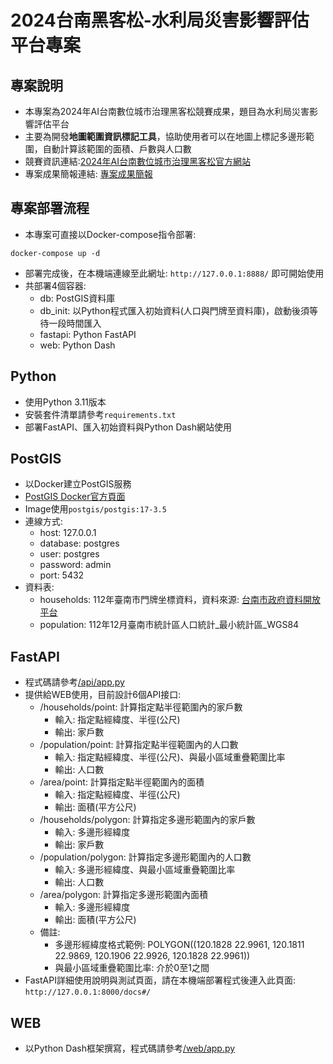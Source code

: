# 2024台南黑客松-水利局災害影響評估平台專案

## 專案說明

* 本專案為2024年AI台南數位城市治理黑客松競賽成果，題目為水利局災害影響評估平台
* 主要為開發**地圖範圍資訊標記工具**，協助使用者可以在地圖上標記多邊形範圍，自動計算該範圍的面積、戶數與人口數
* 競賽資訊連結:[2024年AI台南數位城市治理黑客松官方網站](https://aithon2024.goodideas-studio.com/)
* 專案成果簡報連結: [專案成果簡報](https://docs.google.com/presentation/d/1pfzC4vvHcGt1ux2ZHo8iQSfQXdXBYrd-qOtgDeF9tT4/edit?usp=sharing)

## 專案部署流程

* 本專案可直接以Docker-compose指令部署:
```
docker-compose up -d
```
* 部署完成後，在本機端連線至此網址: `http://127.0.0.1:8888/` 即可開始使用
* 共部署4個容器:
    * db: PostGIS資料庫
    * db_init: 以Python程式匯入初始資料(人口與門牌至資料庫)，啟動後須等待一段時間匯入
    * fastapi: Python FastAPI
    * web: Python Dash

## Python
* 使用Python 3.11版本
* 安裝套件清單請參考`requirements.txt`
* 部署FastAPI、匯入初始資料與Python Dash網站使用

## PostGIS
* 以Docker建立PostGIS服務
* [PostGIS Docker官方頁面](https://registry.hub.docker.com/r/postgis/postgis/)
* Image使用`postgis/postgis:17-3.5`
* 連線方式:
    * host: 127.0.0.1
    * database: postgres
    * user: postgres
    * password: admin
    * port: 5432
* 資料表:
    * households: 112年臺南市門牌坐標資料，資料來源: [台南市政府資料開放平台](https://data.tainan.gov.tw/dataset/108-address-location)
    * population: 112年12月臺南市統計區人口統計_最小統計區_WGS84

## FastAPI
* 程式碼請參考[/api/app.py](/api/app.py)
* 提供給WEB使用，目前設計6個API接口:
    * /households/point: 計算指定點半徑範圍內的家戶數 
        * 輸入: 指定點經緯度、半徑(公尺)
        * 輸出: 家戶數
    * /population/point: 計算指定點半徑範圍內的人口數
        * 輸入: 指定點經緯度、半徑(公尺)、與最小區域重疊範圍比率
        * 輸出: 人口數
    * /area/point: 計算指定點半徑範圍內的面積
        * 輸入: 指定點經緯度、半徑(公尺)
        * 輸出: 面積(平方公尺)
    * /households/polygon: 計算指定多邊形範圍內的家戶數
        * 輸入: 多邊形經緯度
        * 輸出: 家戶數
    * /population/polygon: 計算指定多邊形範圍內的人口數
        * 輸入: 多邊形經緯度、與最小區域重疊範圍比率
        * 輸出: 人口數
    * /area/polygon: 計算指定多邊形範圍內面積
        * 輸入: 多邊形經緯度
        * 輸出: 面積(平方公尺)
    * 備註:
        * 多邊形經緯度格式範例: POLYGON((120.1828 22.9961, 120.1811 22.9869, 120.1906 22.9926, 120.1828 22.9961))
        * 與最小區域重疊範圍比率: 介於0至1之間
* FastAPI詳細使用說明與測試頁面，請在本機端部署程式後連入此頁面: `http://127.0.0.1:8000/docs#/`

## WEB
* 以Python Dash框架撰寫，程式碼請參考[/web/app.py](/web/app.py)

